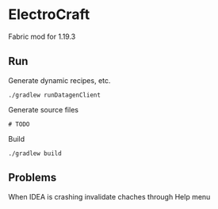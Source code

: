 # ElectroCraft

Fabric mod for 1.19.3



## Run

Generate dynamic recipes, etc.
```shell
./gradlew runDatagenClient
```

Generate source files
```shell
# TODO
```

Build
```shell
./gradlew build
```

## Problems
When IDEA is crashing invalidate chaches through Help menu